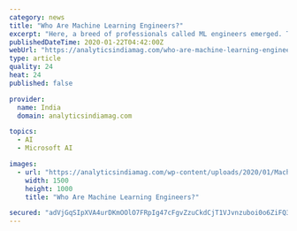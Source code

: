 ```yaml
---
category: news
title: "Who Are Machine Learning Engineers?"
excerpt: "Here, a breed of professionals called ML engineers emerged. The democratisation of AI with tools like Azure Machine Learning greatly simplified the data science life cycle. Here is an example of a prototype of IoT and ML in action together. In these examples, you can see the first cut prototypes of an ML system in action. Any data scientist and ..."
publishedDateTime: 2020-01-22T04:42:00Z
webUrl: "https://analyticsindiamag.com/who-are-machine-learning-engineers/"
type: article
quality: 24
heat: 24
published: false

provider:
  name: India
  domain: analyticsindiamag.com

topics:
  - AI
  - Microsoft AI

images:
  - url: "https://analyticsindiamag.com/wp-content/uploads/2020/01/Machine-Learning-Engineer.jpg"
    width: 1500
    height: 1000
    title: "Who Are Machine Learning Engineers?"

secured: "adVjGqSIpXVA4urDKmOOlO7FRpIg47cFgvZzuCkdCjT1VJvnzuboi0o6ZiFQ3WWB13kT22w1dIegt3ZNZNG9Nw8mKCl0LisALqCfkx84I+3K/XcZ7IqktBtICedgR2C1t80431jLs5rIVw1JO6diBIK99YqxRsxfbS1NESm7oNobKfUMwSfgV6kC0WancDG7lsKpDSML1cRhU/i96XYOWn9lILfMSA9OGzwPqR5qiM+TMtnDo3HVz4C5JdC4JTC5lD+UImXiYD2nxx4+9NUFEbG72GWQ6J/T1Srll5/DoPTxUKnq5l8aEJH8ONhlj2SPxQnr9jdozVTbGfrIDKcPbEZHQX8dcFKBI3jFIAACN6BQ5ObZaRM12BI2WCd5Va9ELvupEVgrvMjnwNLvpF91k1KX673hKsaYpEg9SC9SRB9AE6qd2av96bcHtOfh3dF3OjxZp9wQDC8wcYAW0aaHiw==;ylSrKyxbpt9pscNX0tjOxA=="
---
```


